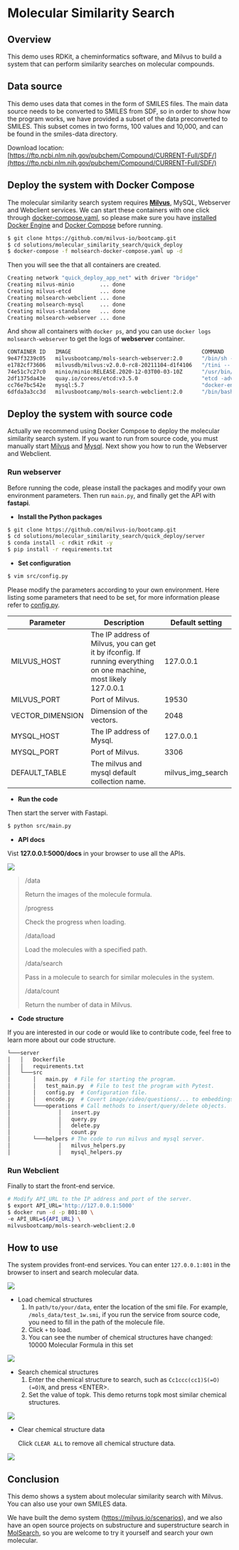 # Molecular Similarity Search

## Overview

This demo uses RDKit, a cheminformatics software, and Milvus to build a system that can perform similarity searches on molecular compounds. 


## Data source

This demo uses data that comes in the form of SMILES files. The main data source needs to be converted to SMILES from SDF, so in order to show how the program works, we have provided a subset of the data preconverted to SMILES. This subset comes in two forms, 100 values and 10,000, and can be found in the smiles-data directory.

Download location: [https://ftp.ncbi.nlm.nih.gov/pubchem/Compound/CURRENT-Full/SDF/](https://ftp.ncbi.nlm.nih.gov/pubchem/Compound/CURRENT-Full/SDF/)

## Deploy the system with Docker Compose

The molecular similarity search system requires [**Milvus**](https://milvus.io/docs/v2.0.0/install_standalone-docker.md), MySQL, Webserver and Webclient services. We can start these containers with one click through [docker-compose.yaml](./audiosearch-docker-compose.yaml), so please make sure you have  [installed Docker Engine](https://docs.docker.com/engine/install/) and [Docker Compose](https://docs.docker.com/compose/install/) before running.

```bash
$ git clone https://github.com/milvus-io/bootcamp.git
$ cd solutions/molecular_similarity_search/quick_deploy
$ docker-compose -f molsearch-docker-compose.yaml up -d
```

Then you will see the that all containers are created.

```bash
Creating network "quick_deploy_app_net" with driver "bridge"
Creating milvus-minio        ... done
Creating milvus-etcd         ... done
Creating molsearch-webclient ... done
Creating molsearch-mysql     ... done
Creating milvus-standalone   ... done
Creating molsearch-webserver ... done
```

And show all containers with `docker ps`, and you can use `docker logs molsearch-webserver` to get the logs of **webserver** container.

```bash
CONTAINER ID   IMAGE                                         COMMAND                  CREATED         STATUS                     PORTS                                                  NAMES
9e47f3239c05   milvusbootcamp/mols-search-webserver:2.0      "/bin/sh -c 'python3…"   2 minutes ago   Up 2 minutes               0.0.0.0:5000->5000/tcp, :::5000->5000/tcp              molsearch-webserver
e1782cf73606   milvusdb/milvus:v2.0.0-rc8-20211104-d1f4106   "/tini -- milvus run…"   2 minutes ago   Up 2 minutes               0.0.0.0:19530->19530/tcp, :::19530->19530/tcp          milvus-standalone
74e51c7c27c0   minio/minio:RELEASE.2020-12-03T00-03-10Z      "/usr/bin/docker-ent…"   2 minutes ago   Up 2 minutes (healthy)     9000/tcp                                               milvus-minio
2df1375da43e   quay.io/coreos/etcd:v3.5.0                    "etcd -advertise-cli…"   2 minutes ago   Up 2 minutes               2379-2380/tcp                                          milvus-etcd
cc76e7bc542e   mysql:5.7                                     "docker-entrypoint.s…"   2 minutes ago   Up 2 minutes               0.0.0.0:3306->3306/tcp, :::3306->3306/tcp, 33060/tcp   molsearch-mysql
6dfda3a3cc3d   milvusbootcamp/mols-search-webclient:2.0      "/bin/bash -c '/usr/…"   2 minutes ago   Up 2 minutes (unhealthy)   0.0.0.0:801->80/tcp, :::801->80/tcp                    molsearch-webclient
```

## Deploy the system with source code

Actually we recommend using Docker Compose to deploy the molecular similarity search system. If you want to run from source code, you must manually start [Milvus](https://milvus.io/docs/v2.0.0/install_standalone-docker.md) and [Mysql](https://dev.mysql.com/doc/mysql-installation-excerpt/5.7/en/docker-mysql-getting-started.html). Next show you how to run the Webserver and Webclient.

### Run webserver

Before running the code, please install the packages and modify your own environment parameters. Then run `main.py`, and finally get the API with **fastapi**.

- **Install the Python packages**

```bash
$ git clone https://github.com/milvus-io/bootcamp.git
$ cd solutions/molecular_similarity_search/quick_deploy/server
$ conda install -c rdkit rdkit -y
$ pip install -r requirements.txt
```

- **Set configuration**

```bash
$ vim src/config.py
```

Please modify the parameters according to your own environment. Here listing some parameters that need to be set, for more information please refer to [config.py](./server/src/config.py).

| **Parameter**    | **Description**                                       | **Default setting** |
| ---------------- | ----------------------------------------------------- | ------------------- |
| MILVUS_HOST      | The IP address of Milvus, you can get it by ifconfig. If running everything on one machine, most likely 127.0.0.1 | 127.0.0.1           |
| MILVUS_PORT      | Port of Milvus.                                       | 19530               |
| VECTOR_DIMENSION | Dimension of the vectors.                             | 2048                |
| MYSQL_HOST       | The IP address of Mysql.                              | 127.0.0.1           |
| MYSQL_PORT       | Port of Milvus.                                       | 3306                |
| DEFAULT_TABLE    | The milvus and mysql default collection name.         | milvus_img_search   |

- **Run the code**

Then start the server with Fastapi.

```bash
$ python src/main.py
```

- **API docs**

Vist **127.0.0.1:5000/docs** in your browser to use all the APIs.

![](pic/api.PNG)

> /data
>
> Return the images of the molecule formula.
>
> /progress
>
> Check the progress when loading.
>
> /data/load
>
> Load the molecules with a specified path.
>
> /data/search
>
> Pass in a molecule to search for similar molecules in the system.
> 
>  /data/count
> 
>Return the number of data in Milvus.

- **Code  structure**

If you are interested in our code or would like to contribute code, feel free to learn more about our code structure.

```bash
└───server
│   │   Dockerfile
│   │   requirements.txt
│   └───src
│       │   main.py  # File for starting the program.
│       │   test_main.py  # File to test the program with Pytest.
│       │   config.py  # Configuration file.
│       │   encode.py  # Covert image/video/questions/... to embeddings.
│       └───operations # Call methods to insert/query/delete objects.
│               │   insert.py
│               │   query.py
│               │   delete.py
│               │   count.py
│       └───helpers # The code to run milvus and mysql server.
│               │   milvus_helpers.py
│               │   mysql_helpers.py
```

### Run Webclient

Finally to start the front-end service.

```bash
# Modify API_URL to the IP address and port of the server.
$ export API_URL='http://127.0.0.1:5000'
$ docker run -d -p 801:80 \
-e API_URL=${API_URL} \
milvusbootcamp/mols-search-webclient:2.0
```

## How to use

The system provides front-end services. You can enter `127.0.0.1:801` in the browser to insert and search molecular data.

![](pic/init_status.PNG)

- Load chemical structures
  1. In `path/to/your/data`, enter the location of the smi file. For example, `/mols_data/test_1w.smi`, if you run the service from source code, you need to fill in the path of the molecule file.
  2. Click `+` to load.
  3. You can see the number of chemical structures have changed: 10000 Molecular Formula in this set

![](pic/load_data.PNG)

- Search chemical structures
  1. Enter the chemical structure to search, such as `Cc1ccc(cc1)S(=O)(=O)N`, and press \<ENTER\>.
  2. Set the value of topk. This demo returns topk most similar chemical structures.

![](pic/search_data.PNG)

- Clear chemical structure data

  Click `CLEAR ALL` to remove all chemical structure data.

![](pic/delete_data.PNG)

## Conclusion

This demo shows a system about molecular similarity search with Milvus. You can also use your own SMILES data.

We have built the demo system (https://milvus.io/scenarios), and we also have an open source projects on substructure and superstructure search in [MolSearch](https://github.com/zilliztech/MolSearch), so you are welcome to try it yourself and search your own molecular.
